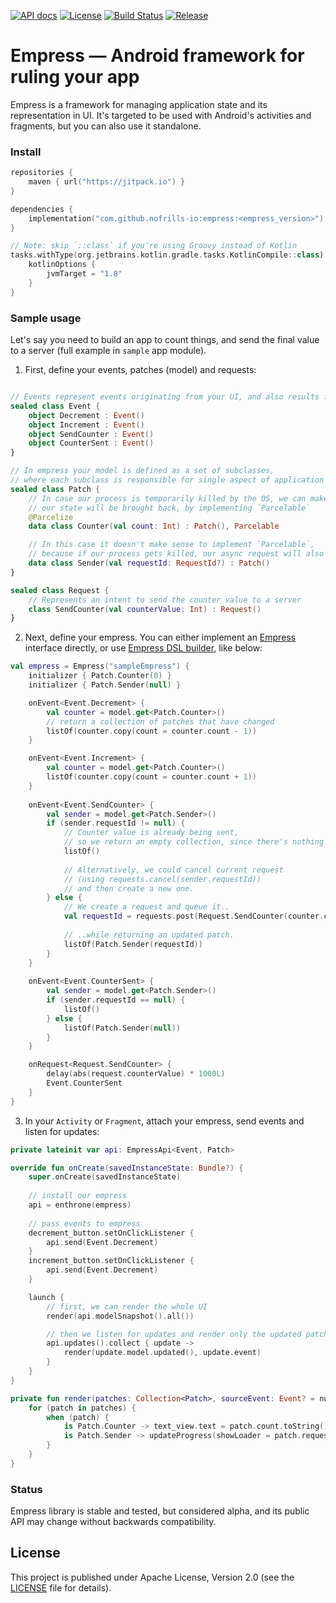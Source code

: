 [![API docs](https://img.shields.io/badge/API-docs-%2346C800.svg)](https://nofrills.io/empress/dokka/empress/index.html)
[![License](https://img.shields.io/badge/license-Apache%202.0-blue.svg)](https://github.com/nofrills-io/empress/blob/master/LICENSE)
[![Build Status](https://travis-ci.com/nofrills-io/empress.svg?branch=master)](https://travis-ci.com/nofrills-io/empress)
[![Release](https://jitpack.io/v/nofrills-io/empress.svg)](https://jitpack.io/#nofrills-io/empress)

# Empress — Android framework for ruling your app

Empress is a framework for managing application state and its representation in UI.
It's targeted to be used with Android's activities and fragments, but you can also use it standalone.

### Install

```kotlin
repositories {
    maven { url("https://jitpack.io") }
}

dependencies {
    implementation("com.github.nofrills-io:empress:<empress_version>")
}

// Note: skip `::class` if you're using Groovy instead of Kotlin
tasks.withType(org.jetbrains.kotlin.gradle.tasks.KotlinCompile::class).whenTaskAdded {
    kotlinOptions {
        jvmTarget = "1.8"
    }
}
```

### Sample usage

Let's say you need to build an app to count things, and send the final value to a server
(full example in `sample` app module).

1. First, define your events, patches (model) and requests:

```kotlin

// Events represent events originating from your UI, and also results from performing Requests
sealed class Event {
    object Decrement : Event()
    object Increment : Event()
    object SendCounter : Event()
    object CounterSent : Event()
}

// In empress your model is defined as a set of subclasses,
// where each subclass is responsible for single aspect of application state. 
sealed class Patch {
    // In case our process is temporarily killed by the OS, we can make sure
    // our state will be brought back, by implementing `Parcelable`
    @Parcelize
    data class Counter(val count: Int) : Patch(), Parcelable

    // In this case it doesn't make sense to implement `Parcelable`,
    // because if our process gets killed, our async request will also die
    data class Sender(val requestId: RequestId?) : Patch()
}

sealed class Request {
    // Represents an intent to send the counter value to a server
    class SendCounter(val counterValue: Int) : Request()
}
```

2. Next, define your empress. You can either implement an [Empress](dokka/empress/io.nofrills.empress/-empress/index.html) interface directly,
or use [Empress DSL builder](dokka/empress/io.nofrills.empress.builder/index.html), like below:

```kotlin
val empress = Empress("sampleEmpress") {
    initializer { Patch.Counter(0) }
    initializer { Patch.Sender(null) }

    onEvent<Event.Decrement> {
        val counter = model.get<Patch.Counter>()
        // return a collection of patches that have changed
        listOf(counter.copy(count = counter.count - 1))
    }

    onEvent<Event.Increment> {
        val counter = model.get<Patch.Counter>()
        listOf(counter.copy(count = counter.count + 1))
    }
    
    onEvent<Event.SendCounter> {
        val sender = model.get<Patch.Sender>()
        if (sender.requestId != null) {
            // Counter value is already being sent,
            // so we return an empty collection, since there's nothing to be done.
            listOf()
            
            // Alternatively, we could cancel current request 
            // (using requests.cancel(sender.requestId)) 
            // and then create a new one.
        } else {
            // We create a request and queue it..
            val requestId = requests.post(Request.SendCounter(counter.count))
            
            // ..while returning an updated patch.
            listOf(Patch.Sender(requestId))
        }
    }
    
    onEvent<Event.CounterSent> {
        val sender = model.get<Patch.Sender>()
        if (sender.requestId == null) {
            listOf()
        } else {
            listOf(Patch.Sender(null))
        }
    }

    onRequest<Request.SendCounter> {
        delay(abs(request.counterValue) * 1000L)
        Event.CounterSent
    }
}
```

3. In your `Activity` or `Fragment`, attach your empress, send events and listen for updates:

```kotlin
private lateinit var api: EmpressApi<Event, Patch>

override fun onCreate(savedInstanceState: Bundle?) {
    super.onCreate(savedInstanceState)
    
    // install our empress
    api = enthrone(empress)
    
    // pass events to empress
    decrement_button.setOnClickListener {
        api.send(Event.Decrement)
    }
    increment_button.setOnClickListener {
        api.send(Event.Decrement)
    }

    launch {
        // first, we can render the whole UI
        render(api.modelSnapshot().all())

        // then we listen for updates and render only the updated patches
        api.updates().collect { update ->
            render(update.model.updated(), update.event)
        }
    }
}

private fun render(patches: Collection<Patch>, sourceEvent: Event? = null) {
    for (patch in patches) {
        when (patch) {
            is Patch.Counter -> text_view.text = patch.count.toString()
            is Patch.Sender -> updateProgress(showLoader = patch.requestId != null)
        }
    }
}
```

### Status

Empress library is stable and tested, but considered alpha,
and its public API may change without backwards compatibility.

## License

This project is published under Apache License, Version 2.0 (see the [LICENSE](https://github.com/nofrills-io/empress/blob/master/LICENSE) file for details).
